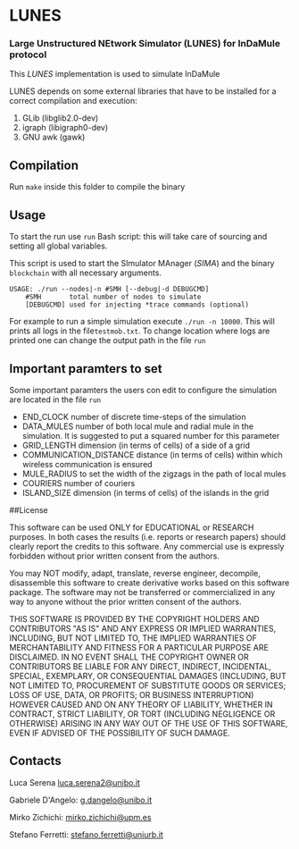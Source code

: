 # LUNES

### Large Unstructured NEtwork Simulator (LUNES) for InDaMule protocol
This _LUNES_ implementation is used to simulate InDaMule


LUNES depends on some external libraries that have to be installed for
a correct compilation and execution:
1)	GLib		(libglib2.0-dev)
2)	igraph		(libigraph0-dev)
3)	GNU awk		(gawk)

## Compilation

Run `make` inside this folder to compile the binary

## Usage

To start the run use `run` Bash script: this will take care of sourcing and setting all global variables.

This script is used to start the SImulator MAnager (_SIMA_) and the binary `blockchain` with all necessary arguments.

```
USAGE: ./run --nodes|-n #SMH [--debug|-d DEBUGCMD]
	#SMH	   total number of nodes to simulate
	[DEBUGCMD] used for injecting *trace commands (optional)
```

For example to run a simple simulation execute `./run -n 10000`. This will prints all logs in the file`testmob.txt`. To change location where logs are printed one can change the output path in the file `run`

## Important paramters to set
Some important paramters the users con edit to configure the simulation are located in the file `run`

- END_CLOCK 			 	number of discrete time-steps of the simulation
-  DATA_MULES 				number of both local mule and radial mule in the simulation. It is suggested to put a squared number for this parameter
- GRID_LENGTH				dimension (in terms of cells) of a side of a grid
- COMMUNICATION_DISTANCE		distance (in terms of cells) within which wireless communication is ensured
- MULE_RADIUS				to set the width of the zigzags in the path of local mules
- COURIERS				number of couriers
- ISLAND_SIZE				dimension (in terms of cells) of the islands in the grid


##License

This software can be used ONLY for EDUCATIONAL or RESEARCH purposes. In 
both cases the results (i.e. reports or research papers) should clearly 
report the credits to this software. Any commercial use is expressly 
forbidden without prior written consent from the authors.

You may NOT modify, adapt, translate, reverse engineer, decompile, 
disassemble this software to create derivative works based on this 
software package. The software may not be transferred or commercialized 
in any way to anyone without the prior written consent of the authors.

THIS SOFTWARE IS PROVIDED BY THE COPYRIGHT HOLDERS AND CONTRIBUTORS
"AS IS" AND ANY EXPRESS OR IMPLIED WARRANTIES, INCLUDING, BUT NOT
LIMITED TO, THE IMPLIED WARRANTIES OF MERCHANTABILITY AND FITNESS FOR
A PARTICULAR PURPOSE ARE DISCLAIMED. IN NO EVENT SHALL THE COPYRIGHT
OWNER OR CONTRIBUTORS BE LIABLE FOR ANY DIRECT, INDIRECT, INCIDENTAL,
SPECIAL, EXEMPLARY, OR CONSEQUENTIAL DAMAGES (INCLUDING, BUT NOT
LIMITED TO, PROCUREMENT OF SUBSTITUTE GOODS OR SERVICES; LOSS OF USE,
DATA, OR PROFITS; OR BUSINESS INTERRUPTION) HOWEVER CAUSED AND ON ANY
THEORY OF LIABILITY, WHETHER IN CONTRACT, STRICT LIABILITY, OR TORT
(INCLUDING NEGLIGENCE OR OTHERWISE) ARISING IN ANY WAY OUT OF THE USE
OF THIS SOFTWARE, EVEN IF ADVISED OF THE POSSIBILITY OF SUCH DAMAGE.

## Contacts

Luca Serena <luca.serena2@unibo.it>

Gabriele D'Angelo: <g.dangelo@unibo.it>

Mirko Zichichi: <mirko.zichichi@upm.es>

Stefano Ferretti: <stefano.ferretti@uniurb.it>
